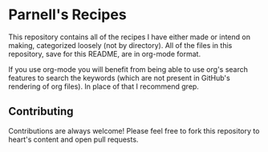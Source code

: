 # Parnell's Recipes

This repository contains all of the recipes I have either made or intend on making, categorized loosely (not by
directory). All of the files in this repository, save for this README, are in org-mode format.

If you use org-mode you will benefit from being able to use org's search features to search the keywords (which are not
present in GitHub's rendering of org files). In place of that I recommend grep.

## Contributing

Contributions are always welcome! Please feel free to fork this repository to heart's content and open pull requests.
